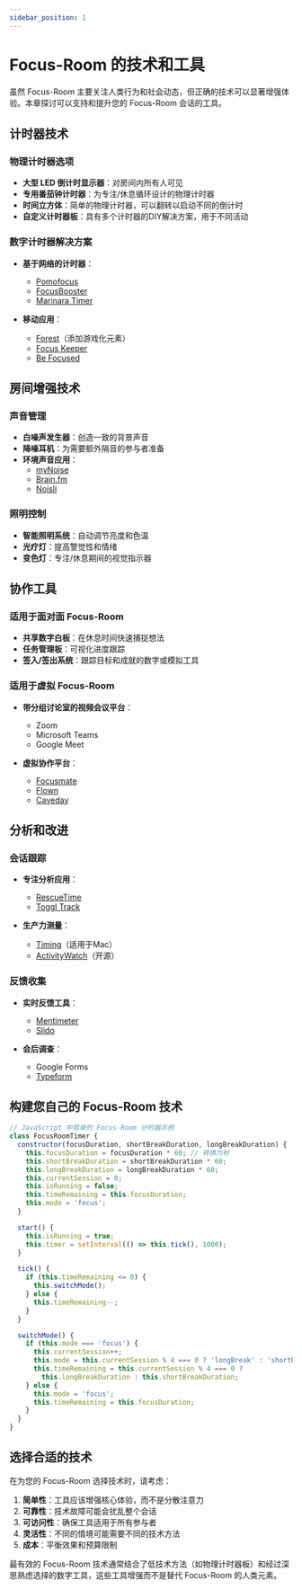 ```yaml
---
sidebar_position: 1
---
```


# Focus-Room 的技术和工具

虽然 Focus-Room 主要关注人类行为和社会动态，但正确的技术可以显著增强体验。本章探讨可以支持和提升您的 Focus-Room 会话的工具。

## 计时器技术

### 物理计时器选项

- **大型 LED 倒计时显示器**：对房间内所有人可见
- **专用番茄钟计时器**：为专注/休息循环设计的物理计时器
- **时间立方体**：简单的物理计时器，可以翻转以启动不同的倒计时
- **自定义计时器板**：具有多个计时器的DIY解决方案，用于不同活动

### 数字计时器解决方案

- **基于网络的计时器**：
  - [Pomofocus](https://pomofocus.io/)
  - [FocusBooster](https://www.focusboosterapp.com/)
  - [Marinara Timer](https://marinara-timer.app/)
  
- **移动应用**：
  - [Forest](https://www.forestapp.cc/)（添加游戏化元素）
  - [Focus Keeper](https://focuskeeperapp.com/)
  - [Be Focused](https://xwavesoft.com/be-focused-pro-for-iphone-ipad-mac-os-x.html)

## 房间增强技术

### 声音管理

- **白噪声发生器**：创造一致的背景声音
- **降噪耳机**：为需要额外隔音的参与者准备
- **环境声音应用**： 
  - [myNoise](https://mynoise.net/)
  - [Brain.fm](https://www.brain.fm/)
  - [Noisli](https://www.noisli.com/)

### 照明控制

- **智能照明系统**：自动调节亮度和色温
- **光疗灯**：提高警觉性和情绪
- **变色灯**：专注/休息期间的视觉指示器

## 协作工具

### 适用于面对面 Focus-Room

- **共享数字白板**：在休息时间快速捕捉想法
- **任务管理板**：可视化进度跟踪
- **签入/签出系统**：跟踪目标和成就的数字或模拟工具

### 适用于虚拟 Focus-Room

- **带分组讨论室的视频会议平台**：
  - Zoom
  - Microsoft Teams
  - Google Meet
  
- **虚拟协作平台**：
  - [Focusmate](https://www.focusmate.com/)
  - [Flown](https://flown.com/)
  - [Caveday](https://www.caveday.org/)

## 分析和改进

### 会话跟踪

- **专注分析应用**：
  - [RescueTime](https://www.rescuetime.com/)
  - [Toggl Track](https://toggl.com/track/)
  
- **生产力测量**：
  - [Timing](https://timingapp.com/)（适用于Mac）
  - [ActivityWatch](https://activitywatch.net/)（开源）

### 反馈收集

- **实时反馈工具**：
  - [Mentimeter](https://www.mentimeter.com/)
  - [Slido](https://www.slido.com/)
  
- **会后调查**：
  - Google Forms
  - [Typeform](https://www.typeform.com/)

## 构建您自己的 Focus-Room 技术

```javascript
// JavaScript 中简单的 Focus-Room 计时器示例
class FocusRoomTimer {
  constructor(focusDuration, shortBreakDuration, longBreakDuration) {
    this.focusDuration = focusDuration * 60; // 转换为秒
    this.shortBreakDuration = shortBreakDuration * 60;
    this.longBreakDuration = longBreakDuration * 60;
    this.currentSession = 0;
    this.isRunning = false;
    this.timeRemaining = this.focusDuration;
    this.mode = 'focus';
  }

  start() {
    this.isRunning = true;
    this.timer = setInterval(() => this.tick(), 1000);
  }

  tick() {
    if (this.timeRemaining <= 0) {
      this.switchMode();
    } else {
      this.timeRemaining--;
    }
  }

  switchMode() {
    if (this.mode === 'focus') {
      this.currentSession++;
      this.mode = this.currentSession % 4 === 0 ? 'longBreak' : 'shortBreak';
      this.timeRemaining = this.currentSession % 4 === 0 ? 
        this.longBreakDuration : this.shortBreakDuration;
    } else {
      this.mode = 'focus';
      this.timeRemaining = this.focusDuration;
    }
  }
}
```

## 选择合适的技术

在为您的 Focus-Room 选择技术时，请考虑：

1. **简单性**：工具应该增强核心体验，而不是分散注意力
2. **可靠性**：技术故障可能会扰乱整个会话
3. **可访问性**：确保工具适用于所有参与者
4. **灵活性**：不同的情境可能需要不同的技术方法
5. **成本**：平衡效果和预算限制

最有效的 Focus-Room 技术通常结合了低技术方法（如物理计时器板）和经过深思熟虑选择的数字工具，这些工具增强而不是替代 Focus-Room 的人类元素。 